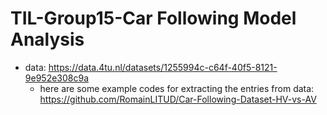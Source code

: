 # TIL-Group15-Car Following Model Analysis

- data: <https://data.4tu.nl/datasets/1255994c-c64f-40f5-8121-9e952e308c9a>
  - here are some example codes for extracting the entries from data: <https://github.com/RomainLITUD/Car-Following-Dataset-HV-vs-AV>

  
